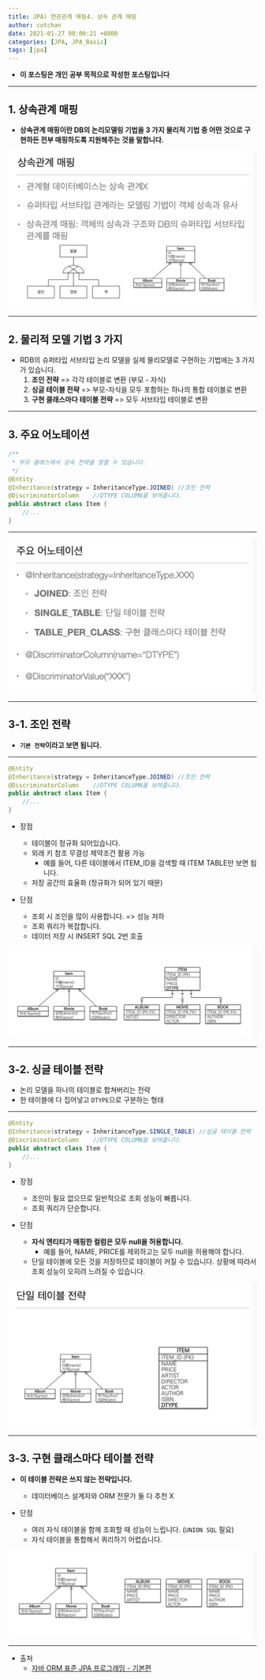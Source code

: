 ```yaml
---
title: JPA) 연관관계 매핑4. 상속 관계 매핑
author: cotchan 
date: 2021-01-27 00:00:21 +0800 
categories: [JPA, JPA_Basic]
tags: [jpa] 
---
```


+ **이 포스팅은 개인 공부 목적으로 작성한 포스팅입니다**

---

## 1. 상속관계 매핑

+ **상속관계 매핑이란 DB의 논리모델링 기법을 3 가지 물리적 기법 중 어떤 것으로 구현하든 전부 매핑하도록 지원해주는 것을 말합니다.**

![Desktop View](/assets/img/post/jpa/2021-01-27-jpa-association-mapping-extend-01.png)

---

## 2. 물리적 모델 기법 3 가지

+ RDB의 슈퍼타입 서브타입 논리 모델을 실제 물리모델로 구현하는 기법에는 3 가지가 있습니다.
  1. **조인 전략** => 각각 테이블로 변환 (부모 - 자식)
  2. **싱글 테이블 전략** => 부모-자식을 모두 포함하는 하나의 통합 테이블로 변환
  3. **구현 클래스마다 테이블 전략** => 모두 서브타입 테이블로 변환

---

## 3. 주요 어노테이션

```java
/**
 * 부모 클래스에서 상속 전략을 정할 수 있습니다.
 */
@Entity
@Inheritance(strategy = InheritanceType.JOINED) //조인 전략
@DiscriminatorColumn    //DTYPE COLUMN을 보여줍니다.
public abstract class Item {
    //...
}
```

---

![Desktop View](/assets/img/post/jpa/2021-01-27-jpa-association-mapping-extend-03.png)

---

## 3-1. 조인 전략

+ **`기본 전략`이라고 보면 됩니다.**

---

```java
@Entity
@Inheritance(strategy = InheritanceType.JOINED) //조인 전략
@DiscriminatorColumn    //DTYPE COLUMN을 보여줍니다.
public abstract class Item {
    //...
}
```

+ 장점
  + 테이블이 정규화 되어있습니다.
  + 외래 키 참조 무결성 제약조건 활용 가능
    + 예를 들어, 다른 테이블에서 ITEM_ID을 검색할 때 ITEM TABLE만 보면 됩니다.
  + 저장 공간의 효율화 (정규화가 되어 있기 때문)

+ 단점
  + 조회 시 조인을 많이 사용합니다. => 성능 저하
  + 조회 쿼리가 복잡합니다.
  + 데이터 저장 시 INSERT SQL 2번 호출

![Desktop View](/assets/img/post/jpa/2021-01-27-jpa-association-mapping-extend-04.png)

---

## 3-2. 싱글 테이블 전략

+ 논리 모델을 하나의 테이블로 합쳐버리는 전략
+ 한 테이블에 다 집어넣고 `DTYPE`으로 구분하는 형태 

---

```java
@Entity
@Inheritance(strategy = InheritanceType.SINGLE_TABLE) //싱글 테이블 전략
@DiscriminatorColumn    //DTYPE COLUMN을 보여줍니다.
public abstract class Item { 
    //...
}
```

+ 장점
  + 조인이 필요 없으므로 일반적으로 조회 성능이 빠릅니다.
  + 조회 쿼리가 단순합니다.

+ 단점
  + **자식 엔티티가 매핑한 컬럼은 모두 null을 허용합니다.**
    + 예를 들어, NAME, PRICE를 제외하고는 모두 null을 허용해야 합니다.
  + 단일 테이블에 모든 것을 저장하므로 테이블이 커질 수 있습니다. 상황에 따라서 조회 성능이 오히려 느려질 수 있습니다.

![Desktop View](/assets/img/post/jpa/2021-01-27-jpa-association-mapping-extend-02.png)

---

## 3-3. 구현 클래스마다 테이블 전략

+ **이 테이블 전략은 쓰지 않는 전략입니다.**
  + 데이터베이스 설계자와 ORM 전문가 둘 다 추천 X

+ 단점
  + 여러 자식 테이블을 함께 조회할 때 성능이 느립니다. (`UNION SQL` 필요)
  + 자식 테이블을 통합해서 쿼리하기 어렵습니다.

![Desktop View](/assets/img/post/jpa/2021-01-27-jpa-association-mapping-extend-05.png)


---

+ 출처
    + [자바 ORM 표준 JPA 프로그래밍 - 기본편](https://www.inflearn.com/course/ORM-JPA-Basic)
